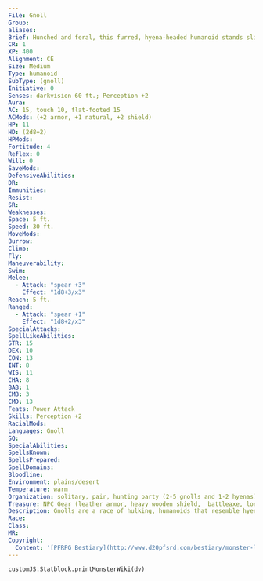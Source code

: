 ```yaml
---
File: Gnoll
Group: 
aliases: 
Brief: Hunched and feral, this furred, hyena-headed humanoid stands slightly taller than the average human.
CR: 1
XP: 400
Alignment: CE
Size: Medium
Type: humanoid
SubType: (gnoll)
Initiative: 0
Senses: darkvision 60 ft.; Perception +2
Aura: 
AC: 15, touch 10, flat-footed 15
ACMods: (+2 armor, +1 natural, +2 shield)
HP: 11
HD: (2d8+2)
HPMods: 
Fortitude: 4
Reflex: 0
Will: 0
SaveMods: 
DefensiveAbilities: 
DR: 
Immunities: 
Resist: 
SR: 
Weaknesses: 
Space: 5 ft.
Speed: 30 ft.
MoveMods: 
Burrow: 
Climb: 
Fly: 
Maneuverability: 
Swim: 
Melee: 
  - Attack: "spear +3"
    Effect: "1d8+3/x3"
Reach: 5 ft.
Ranged: 
  - Attack: "spear +1"
    Effect: "1d8+2/x3"
SpecialAttacks: 
SpellLikeAbilities: 
STR: 15
DEX: 10
CON: 13
INT: 8
WIS: 11
CHA: 8
BAB: 1
CMB: 3
CMD: 13
Feats: Power Attack
Skills: Perception +2
RacialMods: 
Languages: Gnoll
SQ: 
SpecialAbilities: 
SpellsKnown: 
SpellsPrepared: 
SpellDomains: 
Bloodline: 
Environment: plains/desert
Temperature: warm
Organization: solitary, pair, hunting party (2-5 gnolls and 1-2 hyenas), band (10-100 adults plus 50% noncombatant children, 1 sergeant of 3rd level per 20 adults, 1 leader of 4th-6th level, and 5-8 hyenas), or tribe (20-200 plus 1 sergeant of 3rd level per 20 adults, 1 or 2 lieutenants of 4th or 5th level, 1 leader of 6th-8th level, 7-12 hyenas, and 4-7 hyaenodons)
Treasure: NPC Gear (leather armor, heavy wooden shield,  battleaxe, longbow with 20 arrows, other treasure)
Description: Gnolls are a race of hulking, humanoids that resemble hyenas in more than mere appearance; they show a striking affinity with the scavenging animals, to the point of keeping them as pets, and ref lect many of the lesser creatures' behaviors.  Gnolls are capable hunters, but are far happier to scavenge or steal a kill than to go out and track down prey. This laziness impels them to acquire slaves of whatever type is available, whom they force to dig warrens, gather supplies and water, and even hunt for their gnoll masters.  Creatures other than hyenas and other gnolls are either meat or slaves, depending upon the temperament of the tribe. Even a dead or fallen comrade is a fresh meal for a gnoll, who might honor a distinguished tribe member with a brief prayer, or thoroughly cook one that has died of a wasting disease, but otherwise view a dead gnoll as little different from any other creature. The more "civilized" gnolls do not eat their prisoners, but instead keep them as slaves, either to defend or improve their lair or to trade with other tribes or slaver bands.  Gnolls relish combat, but only when they have the obvious advantage of numbers. In other situations, they prefer to avoid combat except as a means of winning a kill from another hunter, or as a clever ambush to bring down a large meal. These hyena-men see no value in courage or valor, instead preferring to flee once it becomes clear that victory is not possible, noting that it is better to run with tail tucked away than to lose one's tail entirely.  During combat, gnolls use a strange mixture of pack tactics and individual standoffs. If a gnoll feels that it is winning, it attempts to take down a weaker being rather than aiding its fellows. If the gnolls are struggling, they gang up on a powerful leader and try to take that creature down, in the hopes of forcing its allies to flee.  Gnoll leaders are typically rangers, although clerics are highly regarded as well. Most gnolls find arcane magic difficult to master, and as a result it is relatively rare to see a gnoll bard, sorcerer, or wizard.
Race: 
Class: 
MR: 
Copyright:
  Content: '[PFRPG Bestiary](http://www.d20pfsrd.com/bestiary/monster-listings/humanoids/gnoll)'
---
```

```dataviewjs
customJS.Statblock.printMonsterWiki(dv)
```
